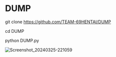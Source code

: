 # DUMP

git clone 
https://github.com/TEAM-69HENTAI/DUMP

cd DUMP

python DUMP.py

![Screenshot_20240325-221059](https://github.com/TEAM-69HENTAI/DUMP/assets/161182278/b199c5ba-eb81-48c8-93f1-cd87e156faf9)
